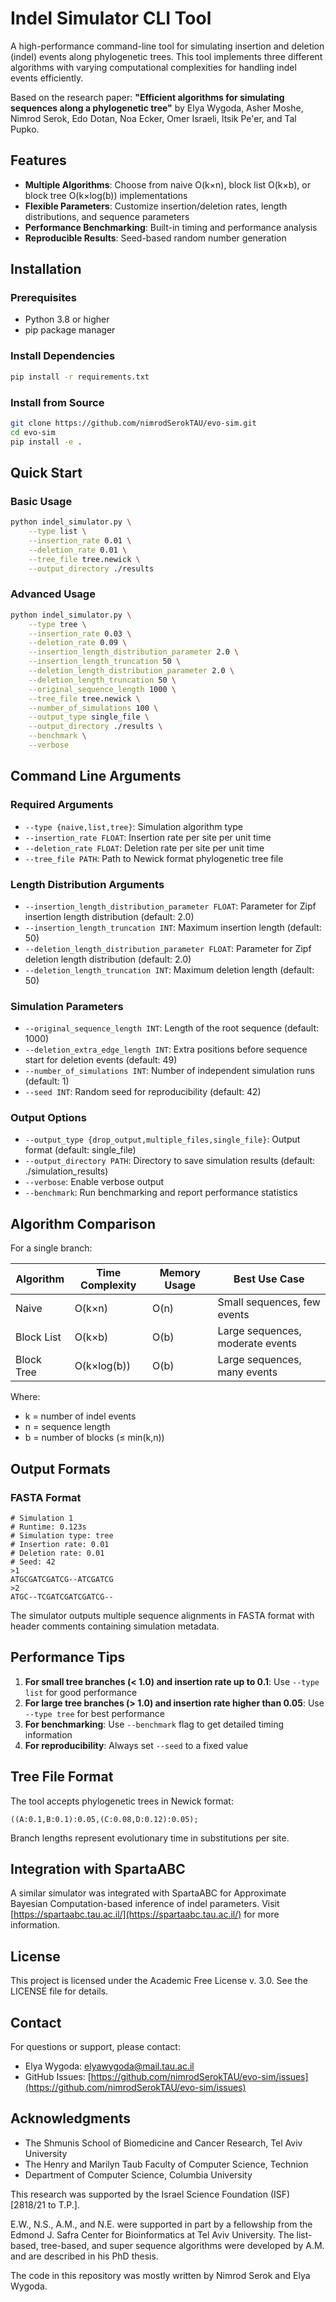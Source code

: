 # Indel Simulator CLI Tool

A high-performance command-line tool for simulating insertion and deletion (indel) events along phylogenetic trees. This tool implements three different algorithms with varying computational complexities for handling indel events efficiently.

Based on the research paper: **"Efficient algorithms for simulating sequences along a phylogenetic tree"** by Elya Wygoda, Asher Moshe, Nimrod Serok, Edo Dotan, Noa Ecker, Omer Israeli, Itsik Pe'er, and Tal Pupko.

<!-- ## Citation

If you use this tool in your research, please cite:

```
Wygoda, E., Moshe, A., Serok, N., Dotan, E., Ecker, N., Israeli, O., Pe'er, I., & Pupko, T. 
Efficient algorithms for simulating sequences along a phylogenetic tree. 
``` -->

## Features

- **Multiple Algorithms**: Choose from naive O(k×n), block list O(k×b), or block tree O(k×log(b)) implementations
- **Flexible Parameters**: Customize insertion/deletion rates, length distributions, and sequence parameters
- **Performance Benchmarking**: Built-in timing and performance analysis
- **Reproducible Results**: Seed-based random number generation

## Installation

### Prerequisites

- Python 3.8 or higher
- pip package manager

### Install Dependencies

```bash
pip install -r requirements.txt
```

### Install from Source

```bash
git clone https://github.com/nimrodSerokTAU/evo-sim.git
cd evo-sim
pip install -e .
```

## Quick Start

### Basic Usage

```bash
python indel_simulator.py \
    --type list \
    --insertion_rate 0.01 \
    --deletion_rate 0.01 \
    --tree_file tree.newick \
    --output_directory ./results
```

### Advanced Usage

```bash
python indel_simulator.py \
    --type tree \
    --insertion_rate 0.03 \
    --deletion_rate 0.09 \
    --insertion_length_distribution_parameter 2.0 \
    --insertion_length_truncation 50 \
    --deletion_length_distribution_parameter 2.0 \
    --deletion_length_truncation 50 \
    --original_sequence_length 1000 \
    --tree_file tree.newick \
    --number_of_simulations 100 \
    --output_type single_file \
    --output_directory ./results \
    --benchmark \
    --verbose
```

## Command Line Arguments

### Required Arguments

- `--type {naive,list,tree}`: Simulation algorithm type
- `--insertion_rate FLOAT`: Insertion rate per site per unit time
- `--deletion_rate FLOAT`: Deletion rate per site per unit time
- `--tree_file PATH`: Path to Newick format phylogenetic tree file

### Length Distribution Arguments

- `--insertion_length_distribution_parameter FLOAT`: Parameter for Zipf insertion length distribution (default: 2.0)
- `--insertion_length_truncation INT`: Maximum insertion length (default: 50)
- `--deletion_length_distribution_parameter FLOAT`: Parameter for Zipf deletion length distribution (default: 2.0)
- `--deletion_length_truncation INT`: Maximum deletion length (default: 50)

### Simulation Parameters

- `--original_sequence_length INT`: Length of the root sequence (default: 1000)
- `--deletion_extra_edge_length INT`: Extra positions before sequence start for deletion events (default: 49)
- `--number_of_simulations INT`: Number of independent simulation runs (default: 1)
- `--seed INT`: Random seed for reproducibility (default: 42)

### Output Options

- `--output_type {drop_output,multiple_files,single_file}`: Output format (default: single_file)
- `--output_directory PATH`: Directory to save simulation results (default: ./simulation_results)
- `--verbose`: Enable verbose output
- `--benchmark`: Run benchmarking and report performance statistics

## Algorithm Comparison

For a single branch:

| Algorithm | Time Complexity | Memory Usage | Best Use Case |
|-----------|----------------|--------------|---------------|
| Naive     | O(k×n)         | O(n)         | Small sequences, few events |
| Block List| O(k×b)         | O(b)         | Large sequences, moderate events |
| Block Tree| O(k×log(b))    | O(b)         | Large sequences, many events |

Where:
- k = number of indel events
- n = sequence length  
- b = number of blocks (≤ min(k,n))

## Output Formats

### FASTA Format
```
# Simulation 1
# Runtime: 0.123s
# Simulation type: tree
# Insertion rate: 0.01
# Deletion rate: 0.01
# Seed: 42
>1
ATGCGATCGATCG--ATCGATCG
>2
ATGC--TCGATCGATCGATCG--
```

The simulator outputs multiple sequence alignments in FASTA format with header comments containing simulation metadata.

## Performance Tips

1. **For small tree branches (< 1.0) and insertion rate up to 0.1**: Use `--type list` for good performance
1. **For large tree branches (> 1.0) and insertion rate higher than 0.05**: Use `--type tree` for best performance
1. **For benchmarking**: Use `--benchmark` flag to get detailed timing information
1. **For reproducibility**: Always set `--seed` to a fixed value

## Tree File Format

The tool accepts phylogenetic trees in Newick format:

```
((A:0.1,B:0.1):0.05,(C:0.08,D:0.12):0.05);
```

Branch lengths represent evolutionary time in substitutions per site.

## Integration with SpartaABC

A similar simulator was integrated with SpartaABC for Approximate Bayesian Computation-based inference of indel parameters. Visit [https://spartaabc.tau.ac.il/](https://spartaabc.tau.ac.il/) for more information.


## License

This project is licensed under the Academic Free License v. 3.0. See the LICENSE file for details.

## Contact

For questions or support, please contact:
- Elya Wygoda: elyawygoda@mail.tau.ac.il
- GitHub Issues: [https://github.com/nimrodSerokTAU/evo-sim/issues](https://github.com/nimrodSerokTAU/evo-sim/issues)

## Acknowledgments

- The Shmunis School of Biomedicine and Cancer Research, Tel Aviv University
- The Henry and Marilyn Taub Faculty of Computer Science, Technion
- Department of Computer Science, Columbia University

This research was supported by the Israel Science Foundation (ISF) [2818/21 to T.P.].

E.W., N.S., A.M., and N.E. were supported in part by a fellowship from the Edmond J. Safra
Center for Bioinformatics at Tel Aviv University. The list-based, tree-based, and super
sequence algorithms were developed by A.M. and are described in his PhD thesis.

The code in this repository was mostly written  by Nimrod Serok and Elya Wygoda.